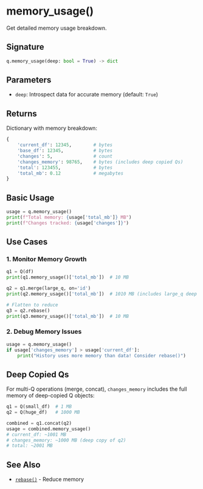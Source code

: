 # memory_usage()

Get detailed memory usage breakdown.

## Signature

```python
q.memory_usage(deep: bool = True) -> dict
```

## Parameters

- `deep`: Introspect data for accurate memory (default: `True`)

## Returns

Dictionary with memory breakdown:
```python
{
    'current_df': 12345,        # bytes
    'base_df': 12345,           # bytes
    'changes': 5,               # count
    'changes_memory': 98765,    # bytes (includes deep copied Qs)
    'total': 123455,            # bytes
    'total_mb': 0.12            # megabytes
}
```

## Basic Usage

```python
usage = q.memory_usage()
print(f"Total memory: {usage['total_mb']} MB")
print(f"Changes tracked: {usage['changes']}")
```

## Use Cases

### 1. Monitor Memory Growth
```python
q1 = Q(df)
print(q1.memory_usage()['total_mb'])  # 10 MB

q2 = q1.merge(large_q, on='id')
print(q2.memory_usage()['total_mb'])  # 1010 MB (includes large_q deep copy!)

# Flatten to reduce
q3 = q2.rebase()
print(q3.memory_usage()['total_mb'])  # 10 MB
```

### 2. Debug Memory Issues
```python
usage = q.memory_usage()
if usage['changes_memory'] > usage['current_df']:
    print("History uses more memory than data! Consider rebase()")
```

## Deep Copied Qs

For multi-Q operations (merge, concat), `changes_memory` includes the full memory of deep-copied Q objects:

```python
q1 = Q(small_df)  # 1 MB
q2 = Q(huge_df)   # 1000 MB

combined = q1.concat(q2)
usage = combined.memory_usage()
# current_df: ~1001 MB
# changes_memory: ~1000 MB (deep copy of q2)
# total: ~2001 MB
```

## See Also

- [`rebase()`](rebase.md) - Reduce memory
